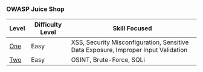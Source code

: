 ### OWASP Juice Shop

| Level              | Difficulty Level | Skill Focused                                                |
| ------------------ | ---------------- | ------------------------------------------------------------ |
| [One](./Level1.md) | Easy             | XSS, Security Misconfiguration, Sensitive Data Exposure, Improper Input Validation |
| [Two](./Level2.md) | Easy             | OSINT, Brute-Force, SQLi                                     |


